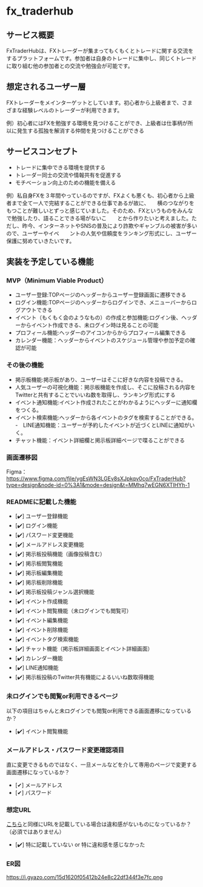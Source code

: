 # fx_traderhub

## サービス概要
FxTraderHubは、FXトレーダーが集まってもくもくとトレードに関する交流をするプラットフォームです。参加者は自身のトレードに集中し、同じくトレードに取り組む他の参加者との交流や勉強会が可能です。

## 想定されるユーザー層
FXトレーダーをメインターゲットとしています。初心者から上級者まで、さまざまな経験レベルのトレーダーが利用できます。

例）初心者にはFXを勉強する環境を見つけることができ、上級者は仕事柄が所以に発生する孤独を解消する仲間を見つけることができる

## サービスコンセプト
- トレードに集中できる環境を提供する
- トレーダー同士の交流や情報共有を促進する
- モチベーション向上のための機能を備える

例）私自身FXを３年間やっているのですが、FXよくも悪くも、初心者から上級者まで全て一人で完結することができる仕事であるが故に、　　横のつながりをもつことが難しいとずっと感じていました。そのため、FXというものをみんなで勉強したり、語ることできる場がないこ　　とから作りたいと考えました。ただし、昨今、インターネットやSNSの普及により詐欺やギャンブルの被害が多いので、ユーザーやイベ　　ントの人気や信頼度をランキング形式にし、ユーザー保護に努めていきたいです。

## 実装を予定している機能
### MVP（Minimum Viable Product）
- ユーザー登録:TOPページのヘッダーからユーザー登録画面に遷移できる
- ログイン機能:TOPページのヘッダーからログインでき、メニューバーからログアウトできる
- イベント（もくもく会のようなもの）の作成と参加機能:ログイン後、ヘッダーからイベント作成できる、未ログイン時は見ることの可能
- プロフィール機能:ヘッダーのアイコンからからプロフィール編集できる
- カレンダー機能：ヘッダーからイベントのスケジュール管理や参加予定の確認が可能

### その後の機能
- 掲示板機能:掲示板があり、ユーザーはそこに好きな内容を投稿できる。
- 人気ユーザーの可視化機能：掲示板機能を作成し、そこに投稿される内容をTwitterと共有することでいいね数を取得し、ランキング形式にする
- イベント通知機能:イベント作成されたことがわかるようにヘッダーに通知欄をつくる。
- イベント検索機能:ヘッダーから各イベントのタグを検索することができる。
-　LINE通知機能：ユーザーが予約したイベントが近づくとLINEに通知がいく。
- チャット機能：イベント詳細欄と掲示板詳細ページで喋ることができる

### 画面遷移図

Figma：https://www.figma.com/file/ygEsWN3LGEv8sXJpkqv0co/FxTraderHub?type=design&node-id=0%3A1&mode=design&t=MMhq7wEGN6XTIHYh-1

### READMEに記載した機能
- [✔️] ユーザー登録機能
- [✔️] ログイン機能
- [✔️] パスワード変更機能
- [✔️] メールアドレス変更機能
- [✔️] 掲示板投稿機能（画像投稿含む）
- [✔️] 掲示板閲覧機能
- [✔️] 掲示板編集機能
- [✔️] 掲示板削除機能
- [✔️] 掲示板投稿ジャンル選択機能
- [✔️] イベント作成機能
- [✔️] イベント閲覧機能（未ログインでも閲覧可）
- [✔️] イベント編集機能
- [✔️] イベント削除機能
- [✔️] イベントタグ検索機能
- [✔️] チャット機能（掲示板詳細画面とイベント詳細画面）
- [✔️] カレンダー機能
- [✔️] LINE通知機能
- [✔️] 掲示板投稿のTwitter共有機能によるいいね数取得機能

### 未ログインでも閲覧or利用できるページ
以下の項目はちゃんと未ログインでも閲覧or利用できる画面遷移になっているか？
- [✔️] イベント閲覧機能

### メールアドレス・パスワード変更確認項目
直に変更できるものではなく、一旦メールなどを介して専用のページで変更する画面遷移になっているか？
- [✔︎] メールアドレス
- [✔︎] パスワード

### 想定URL
[こちら](https://xd.adobe.com/view/53d16b6b-bcdf-479b-4e6a-a67539af96c5-25e0/grid/)と同様にURLを記載している場合は違和感がないものになっているか？（必須ではありません）
- [✔️] 特に記載していない or 特に違和感を感じなかった

### ER図
https://i.gyazo.com/15d1620f05412b24e8c22df344f3e7fc.png
